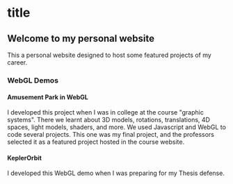 # title

## Welcome to my personal website

This a personal website designed to host some featured projects of my career.

### WebGL Demos

#### Amusement Park in WebGL
I developed this project when I was in college at the course "graphic systems". There we learnt about 3D models, rotations, translations, 4D spaces, light models, shaders, and more. We used Javascript and WebGL to code several projects. This one was my final project, and the professors selected it as a featured project hosted in the course website. 

#### KeplerOrbit
I developed this WebGL demo when I was preparing for my Thesis defense.